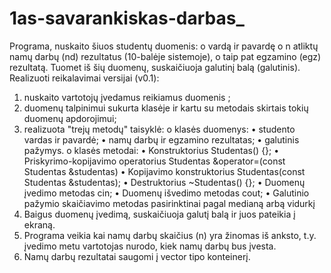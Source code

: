# 1as-savarankiskas-darbas_

Programa, nuskaito šiuos studentų duomenis:
o	vardą ir pavardę
o	n atliktų namų darbų (nd) rezultatus (10-balėje sistemoje), o taip pat egzamino (egz) rezultatą.
Tuomet iš šių duomenų, suskaičiuoja galutinį balą (galutinis). 
Realizuoti reikalavimai versijai (v0.1): 
1.	nuskaito vartotojų įvedamus reikiamus duomenis ;
2.	duomenų talpinimui sukurta klasėje ir kartu su metodais skirtais tokių duomenų apdorojimui;
3.	realizuota "trejų metodų" taisyklė: 
o	klasės duomenys:
•	studento vardas ir pavardė;
•	namų darbų ir egzamino rezultatas;
•	galutinis pažymys.
o	klasės metodai: 
•	Konstruktorius Studentas() {}; 
•	Priskyrimo-kopijavimo operatorius Studentas &operator=(const Studentas &studentas)
•	Kopijavimo konstruktorius Studentas(const Studentas &studentas); 
•	Destruktorius ~Studentas() {};
•	Duomenų įvedimo metodas cin;
•	Duomenų išvedimo metodas cout;
•	Galutinio pažymio skaičiavimo metodas pasirinktinai pagal medianą arbą vidurkį
4.	Baigus duomenų įvedimą, suskaičiuoja galutį balą ir juos pateikia į ekraną.
5.	Programa veikia kai namų darbų skaičius (n) yra žinomas iš anksto, t.y. įvedimo metu vartotojas nurodo, kiek namų darbų bus įvesta.
6.	Namų darbų rezultatai saugomi į vector tipo konteinerį.  




